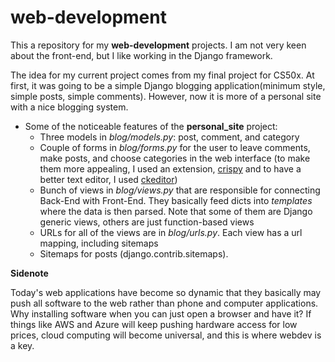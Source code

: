 # web-development
This a repository for my **web-development** projects. 
I am not very keen about the front-end, 
but I like working in the Django framework.

The idea for my current project comes from my final project for CS50x. 
At first, it was going to be a simple Django blogging application(minimum style, 
simple posts, simple comments). 
However, now it is more of a personal site with a nice blogging system.

* Some of the noticeable features of the **personal_site** project:
    * Three models in *blog/models.py*: post, comment, and category
    * Couple of forms in *blog/forms.py* for the user to leave comments, 
    make posts, and choose categories in the web interface (to make them more appealing,
    I used an extension, [crispy](https://github.com/django-crispy-forms/django-crispy-forms) 
    and to have a better text editor, I used [ckeditor](https://github.com/ckeditor/ckeditor5))
    * Bunch of views in *blog/views.py* that are responsible for connecting Back-End with Front-End.
    They basically feed dicts into *templates* where the data is then parsed. 
    Note that some of them are Django generic views, others are just function-based views
    * URLs for all of the views are in *blog/urls.py*. 
    Each view has a url mapping, including sitemaps
    * Sitemaps for posts (django.contrib.sitemaps).

**Sidenote**

Today's web applications have become so dynamic that they basically may push 
all software to the web rather than phone and computer applications.
Why installing software when you can just open a browser and have it? 
If things like AWS and Azure will keep pushing hardware access for low prices,
cloud computing will become universal, and this is where webdev is a key.

